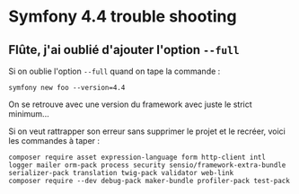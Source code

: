 # Symfony 4.4 trouble shooting

## Flûte, j'ai oublié d'ajouter l'option `--full`

Si on oublie l'option `--full` quand on tape la commande :

    symfony new foo --version=4.4

On se retrouve avec une version du framework avec juste le strict minimum...

Si on veut rattrapper son erreur sans supprimer le projet et le recréer, voici les commandes à taper :

    composer require asset expression-language form http-client intl logger mailer orm-pack process security sensio/framework-extra-bundle serializer-pack translation twig-pack validator web-link
    composer require --dev debug-pack maker-bundle profiler-pack test-pack

